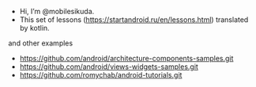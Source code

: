 - Hi, I’m @mobilesikuda.
- This set of lessons (https://startandroid.ru/en/lessons.html) translated by kotlin.

and other examples
- https://github.com/android/architecture-components-samples.git
- https://github.com/android/views-widgets-samples.git
- https://github.com/romychab/android-tutorials.git
